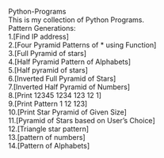 <p class="has-line-data" data-line-start="0" data-line-end="17">Python-Programs<br>
This is my collection of Python Programs.<br>
Pattern Generations:<br>
1.[Find IP address]<br>
2.[Four Pyramid Patterns of * using Function]<br>
3.[Full Pyramid of stars]<br>
4.[Half Pyramid Pattern of Alphabets]<br>
5.[Half pyramid of stars]<br>
6.[Inverted Full Pyramid of Stars]<br>
7.[Inverted Half Pyramid of Numbers]<br>
8.[Print 12345 1234 123 12 1]<br>
9.[Print Pattern 1 12 123]<br>
10.[Print Star Pyramid of Given Size]<br>
11.[Pyramid of Stars based on User’s Choice]<br>
12.[Triangle star pattern]<br>
13.[pattern of numbers]<br>
14.[Pattern of Alphabets]</p>

